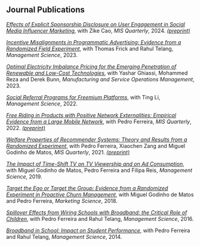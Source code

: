## Journal Publications


<!-- ### Digital Platforms and Media -->

[*Effects of Explicit Sponsorship Disclosure on User Engagement in Social Media Influencer Marketing*](https://misq.umn.edu/effects-of-explicit-sponsorship-disclosure-on-user-engagement-in-social-media-influencer-marketing.html), with Zike Cao, _MIS Quarterly_, 2024. [*(preprint)*](https://osf.io/preprints/socarxiv/b8tsg/)

[*Incentive Misalignments in Programmatic Advertising: Evidence from a Randomized  Field Experiment*](https://pubsonline.informs.org/doi/10.1287/mnsc.2022.4438), with Thomas Frick and Rahul Telang, _Management Science_, 2023.

[*Optimal Electricity Imbalance Pricing for the Emerging Penetration of Renewable and Low-Cost Technologies*](https://pubsonline.informs.org/doi/10.1287/msom.2021.0555), with Yashar Ghiassi, Mohammed Reza and Derek Bunn, _Manufacturing and Service Operations Management_, 2023.

[*Social Referral Programs for Freemium Platforms*](https://pubsonline.informs.org/doi/10.1287/mnsc.2022.4301), with Ting Li, _Management Science_, 2022.

[*Free Riding in Products with Positive Network Externalities: Empirical Evidence from a Large Mobile Network*](https://misq.umn.edu/free-riding-in-products-with-positive-network-externalities-empirical-evidence-from-a-large-mobile-network.html), with Pedro Ferreira, _MIS Quarterly_, 2022. [*(preprint)*](https://osf.io/preprints/socarxiv/wz4k9/)

[*Welfare Properties of Recommender Systems: Theory and Results from a Randomized Experiment*](https://misq.umn.edu/welfare-properties-of-profit-maximizing-recommender-systems-theory-and-results-from-a-randomized-experiment.html), with Pedro Ferreira, Xiaochen Zang and Miguel Godinho de Matos, _MIS Quarterly_, 2021. [*(preprint)*](https://papers.ssrn.com/sol3/papers.cfm?abstract_id=2856794)

[*The Impact of Time-Shift TV on TV Viewership and on Ad Consumption*](https://pubsonline.informs.org/doi/10.1287/mnsc.2018.3084), with Miguel Godinho de Matos, Pedro Ferreira and Filipa Reis, _Management Science_, 2019.

[*Target the Ego or Target the Group: Evidence from a Randomized Experiment in Proactive Churn Management*](https://pubsonline.informs.org/doi/10.1287/mksc.2018.1099), with Miguel Godinho de Matos and Pedro Ferreira, _Marketing Science_, 2018.

<!-- ### Impact of Broadband in Education and Society -->

[*Spillover Effects from Wiring Schools with Broadband: the Critical Role of Children*](https://pubsonline.informs.org/doi/10.1287/mnsc.2015.2324), with Pedro Ferreira and Rahul Telang, _Management Science_, 2016.

[*Broadband in School: Impact on Student Performance*](https://pubsonline.informs.org/doi/10.1287/mnsc.2013.1770), with Pedro Ferreira and Rahul Telang, _Management Science_, 2014.

<!-- ## Conference Publications -->

<!-- [_§_] -->
